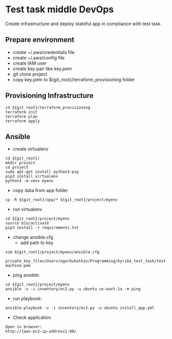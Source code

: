 # Test task middle DevOps
Create infrastructure and deploy stateful app in compliance with test task.

## Prepare environment
- create ~/.aws/credentials file
- create ~/.aws/config file
- create IAM user 
- create key pair like key.pem
- git clone project
- copy key.pem to ${git_root}/terraform_provisioning folder
## Provisioning Infrastructure
```shell script
cd ${git_root}/terraform_provisioning
terraform init
terraform plan
terraform apply
```

## Ansible
- create virtualenv
```shell script
cd ${git_root}/
mkdir project
cd project
sudo apt-get install python3-pip
pip3 install virtualenv
python3 -m venv myenv
```
- copy data from app folder
```shell script
cp -R ${git_root}/app/* ${git_root}/project/myenv
```
- run virtualenv
```shell script
cd ${git_root}/project/myenv
source bin/activate
pip3 install -r requirements.txt 
```
- change ansible.cfg
   - add path to key
```shell script
vim ${git_root}/project/myenv/ansible.cfg
```
```shell script
private_key_file=/Users/egorbukatkin/Programming/kyriba_test_task/test-machine.pem
```
- ping ansible:
```shell script
cd ${git_root}/project/myenv
ansible -v -i inventory/ec2.py -u ubuntu us-east-1a -m ping
```
- run playbook:
```shell script
ansible-playbook -v -i inventory/ec2.py -u ubuntu install_app.yml
```

- Check application
```
Open in browser:
http://{aws-ec2-ip-address}:80/
```